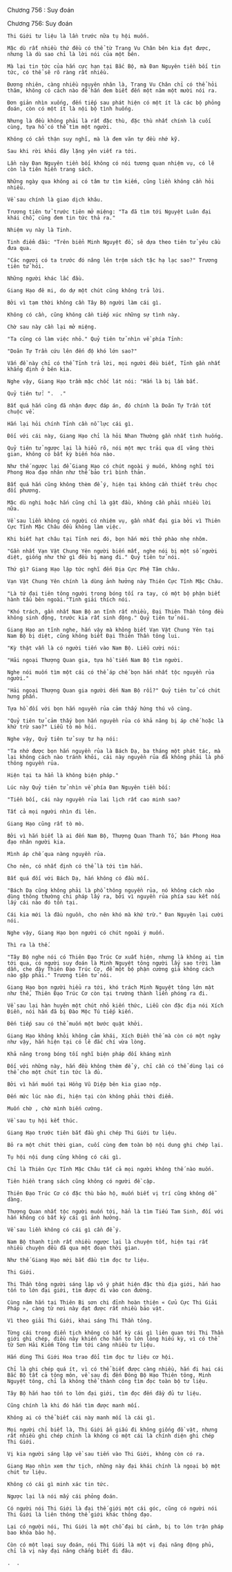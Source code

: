 




Chương 756 : Suy đoán


Chương 756: Suy đoán

	Thi Giới tư liệu là lần trước nữa tụ hội muốn.

	Mặc dù rất nhiều thứ đều có thể từ Trang Vu Chân bên kia đạt được, nhưng là dù sao chỉ là lời nói của một bên.

	Mà lại tin tức của hắn cực hạn tại Bắc Bộ, mà Đan Nguyên tiền bối tin tức, có thể sẽ rõ ràng rất nhiều.

	Đương nhiên, càng nhiều nguyên nhân là, Trang Vu Chân chỉ có thể hỏi thăm, không có cách nào để hắn đem biết đến một năm một mười nói ra.

	Đơn giản nhìn xuống, đến tiếp sau phát hiện có một ít là các bộ phỏng đoán, còn có một ít là nội bộ tình huống.

	Nhưng là đều không phải là rất đặc thù, đặc thù nhất chính là cuối cùng, tựa hồ có thể tìm một người.

	Không có cẩn thận suy nghĩ, mà là đem văn tự đều nhớ kỹ.

	Sau khi rời khỏi đây lặng yên viết ra tới.

	Lần này Đan Nguyên tiền bối không có nói tương quan nhiệm vụ, có lẽ còn là tiên hiền trang sách.

	Những ngày qua không ai có tâm tư tìm kiếm, cũng liền không cần hỏi nhiều.

	Về sau chính là giao dịch khâu.

	Trương tiên tử trước tiên mở miệng: "Ta đã tìm tới Nguyệt Luân đại khái chỗ, cũng đem tin tức thả ra."

	Nhiệm vụ này là Tinh.

	Tinh điểm đầu: "Trên biển Minh Nguyệt đồ, sẽ dựa theo tiên tử yêu cầu đưa qua.

	"Các ngươi có ta trước đó nâng lên trộm sách tặc hạ lạc sao?" Trương tiên tử hỏi.

	Những người khác lắc đầu.

	Giang Hạo đê mi, do dự một chút cũng không trả lời.

	Bởi vì tạm thời không cần Tây Bộ người làm cái gì.

	Không có cần, cũng không cần tiếp xúc những sự tình này.

	Chờ sau này cần lại mở miệng.

	"Ta cũng có làm việc nhỏ." Quỷ tiên tử nhìn về phía Tỉnh:

	"Doãn Tự Trần cứu lên đến độ khó lớn sao?"

	Vấn đề này chỉ có thể Tỉnh trả lời, mọi người đều biết, Tỉnh gần nhất khẳng định ở bên kia.

	Nghe vậy, Giang Hạo trầm mặc chốc lát nói: "Hắn là bị lầm bắt.

	Quỷ tiên tử: ".  ."

	Bất quá hắn cũng đã nhận được đáp án, đó chính là Doãn Tự Trần tốt chuộc về.

	Hắn lại hỏi chính Tỉnh cần nỗ lực cái gì.

	Đối với cái này, Giang Hạo chỉ là hỏi Nhan Thường gần nhất tình huống.

	Quỷ tiên tử ngược lại là hiểu rõ, nói một mực trải qua dĩ vãng thời gian, không có bất kỳ biến hóa nào.

	Như thế ngược lại để Giang Hạo có chút ngoài ý muốn, không nghĩ tới Phong Hoa đạo nhân như thế bảo trì bình thản.

	Bất quá hắn cũng không thèm để ý, hiện tại không cần thiết trêu chọc đối phương.

	Mặc dù nghi hoặc hắn cũng chỉ là gật đầu, không cần phải nhiều lời nữa.

	Về sau liền không có người có nhiệm vụ, gần nhất đại gia bởi vì Thiên Cực Tĩnh Mặc Châu đều không làm việc.

	Khi biết hạt châu tại Tỉnh nơi đó, bọn hắn mới thở phào nhẹ nhõm.

	"Gần nhất Vạn Vật Chung Yên người biến mất, nghe nói bị một số người diệt, giống như thứ gì đều bị mang đi." Quỷ tiên tử nói.

	Thứ gì? Giang Hạo lập tức nghĩ đến Địa Cực Phệ Tâm châu.

	Vạn Vật Chung Yên chính là dùng ảnh hưởng này Thiên Cực Tĩnh Mặc Châu.

	"Là tứ đại tiên tông người trong bóng tối ra tay, có một bộ phận biết hành tẩu bên ngoài."Tinh giải thích nói.

	"Khó trách, gần nhất Nam Bộ an tĩnh rất nhiều, Đại Thiên Thần tông đều không sinh động, trước kia rất sinh động." Quỷ tiên tử nói.

	Giang Hạo an tĩnh nghe, hắn vậy mà không biết Vạn Vật Chung Yên tại Nam Bộ bị diệt, cũng không biết Đại Thiên Thần tông lui.

	"Kỳ thật vẫn là có người tiến vào Nam Bộ. Liễu cười nói:

	"Hải ngoại Thượng Quan gia, tựa hồ tiến Nam Bộ tìm người.

	Nghe nói muốn tìm một cái có thể áp chế bọn hắn nhất tộc nguyền rủa người."

	"Hải ngoại Thượng Quan gia người đến Nam Bộ rồi?" Quỷ tiên tử có chút hưng phấn.

	Tựa hồ đối với bọn hắn nguyền rủa cảm thấy hứng thú vô cùng.

	"Quỷ tiên tử cảm thấy bọn hắn nguyền rủa có khả năng bị áp chế hoặc là khứ trừ sao?" Liễu tò mò hỏi.

	Nghe vậy, Quỷ tiên tử suy tư hạ nói:

	"Ta nhớ được bọn hắn nguyền rủa là Bách Dạ, ba tháng một phát tác, mà lại không cách nào tránh khỏi, cái này nguyền rủa đã không phải là phổ thông nguyền rủa.

	Hiện tại ta hẳn là không biện pháp."

	Lúc này Quỷ tiên tử nhìn về phía Đan Nguyên tiền bối:

	"Tiền bối, cái này nguyền rủa lai lịch rất cao minh sao?

	Tất cả mọi người nhìn đi lên.

	Giang Hạo cũng rất tò mò.

	Bởi vì hắn biết là ai đến Nam Bộ, Thượng Quan Thanh Tố, bán Phong Hoa đạo nhân người kia.

	Mình áp chế qua nàng nguyền rủa.

	Cho nên, có nhất định có thể là tới tìm hắn.

	Bất quá đối với Bách Dạ, hắn không có đầu mối.

	"Bách Dạ cũng không phải là phổ thông nguyền rủa, nó không cách nào dùng thông thường chi pháp lấy ra, bởi vì nguyền rủa phía sau kết nối lấy cái nào đó tồn tại.

	Cái kia mới là đầu nguồn, cho nên khó mà khứ trừ." Đan Nguyên lại cười nói.

	Nghe vậy, Giang Hạo bọn người có chút ngoài ý muốn.

	Thì ra là thế.

	"Tây Bộ nghe nói có Thiên Đạo Trúc Cơ xuất hiện, nhưng là không ai tìm tới qua, có người suy đoán là Minh Nguyệt tông người lấy sao trời làm dẫn, che đậy Thiên Đạo Trúc Cơ, để một bộ phận cường giả không cách nào gặp phải." Trương tiên tử nói.

	Giang Hạo bọn người hiểu ra tới, khó trách Minh Nguyệt tông lớn mật như thế, Thiên Đạo Trúc Cơ còn tại trường thành liền phóng ra đi.

	Về sau lại hàn huyên một chút nhỏ kiến thức, Liễu còn đặc địa nói Xích Điền, nói hắn đã bị Đào Mộc Tú tiếp kiến.

	Đến tiếp sau có thể muốn một bước quật khởi.

	Giang Hạo không khỏi không cảm khái, Xích Điền thế mà còn có một ngày như vậy, hắn hiện tại có lẽ đắc chí vừa lòng.

	Khả năng trong bóng tối nghĩ biện pháp đối kháng mình

	Đối với những này, hắn đều không thèm để ý, chỉ cần có thể dùng lại có thể cho một chút tin tức là đủ.

	Bởi vì hắn muốn tại Hồng Vũ Diệp bên kia giao nộp.

	Đến mức lúc nào đi, hiện tại còn không phải thời điểm.

	Muốn chờ , chờ mình biến cường.

	Về sau tụ hội kết thúc.

	Giang Hạo trước tiên bắt đầu ghi chép Thi Giới tư liệu.

	Bỏ ra một chút thời gian, cuối cùng đem toàn bộ nội dung ghi chép lại.

	Tụ hội nội dung cũng không có cái gì.

	Chỉ là Thiên Cực Tĩnh Mặc Châu tất cả mọi người không thế nào muốn.

	Tiên hiền trang sách cũng không có người đề cập.

	Thiên Đạo Trúc Cơ có đặc thù bảo hộ, muốn biết vị trí cũng không dễ dàng.

	Thượng Quan nhất tộc người muốn tới, hẳn là tìm Tiếu Tam Sinh, đối với hắn không có bất kỳ cái gì ảnh hưởng.

	Về sau liền không có cái gì cần để ý.

	Nam Bộ thanh tịnh rất nhiều ngược lại là chuyện tốt, hiện tại rất nhiều chuyện đều đã qua một đoạn thời gian.

	Như thế Giang Hạo mới bắt đầu tìm đọc tư liệu.

	Thi Giới.

	Thi Thần tông người sáng lập vô ý phát hiện đặc thù địa giới, hắn hao tốn to lớn đại giới, tìm được đi vào con đường.

	Cùng năm hắn tại Thiên Bi sơn chi đỉnh hoàn thiện « Cửu Cực Thi Giải Pháp », càng từ nơi này đạt được rất nhiều bảo vật.

	Vì theo giải Thi Giới, khai sáng Thi Thần tông.

	Từng cái trong điển tịch không có bất kỳ cái gì liên quan tới Thi Thần giới ghi chép, điều này khiến cho hắn to lớn lòng hiếu kỳ, vì có thể từ Sơn Hải Kiếm Tông tìm tới càng nhiều tư liệu.

	Hắn dùng Thi Giới Hoa trao đổi tìm đọc tư liệu cơ hội.

	Chỉ là ghi chép quá ít, vì có thể biết được càng nhiều, hắn đi hai cái Bắc Bộ tất cả tông môn, về sau đi đến Đông Bộ Hạo Thiên tông, Minh Nguyệt tông, chỉ là không thể thành công tìm đọc toàn bộ tư liệu.

	Tây Bộ hắn hao tốn to lớn đại giới, tìm đọc đến đầy đủ tư liệu.

	Cũng chính là khi đó hắn tìm được manh mối.

	Không ai có thể biết cái này manh mối là cái gì.

	Mọi người chỉ biết là, Thi Giới ẩn giấu đi không giống đồ vật, nhưng rất nhiều ghi chép chính là không có một cái là chính diện ghi chép Thi Giới.

	Vị kia người sáng lập về sau tiến vào Thi Giới, không còn có ra.

	Giang Hạo nhìn xem thư tịch, những này đại khái chính là ngoại bộ một chút tư liệu.

	Không có cái gì minh xác tin tức.

	Ngược lại là nói mấy cái phỏng đoán.

	Có người nói Thi Giới là đại thế giới một cái góc, cũng có người nói Thi Giới là liên thông thế giới khác thông đạo.

	Lại có người nói, Thi Giới là một chỗ đại bí cảnh, bị to lớn trận pháp bao khỏa bảo hộ.

	Còn có một loại suy đoán, nói Thi Giới là một vị đại năng động phủ, chỉ là vị này đại năng chẳng biết đi đâu.

	.  .




